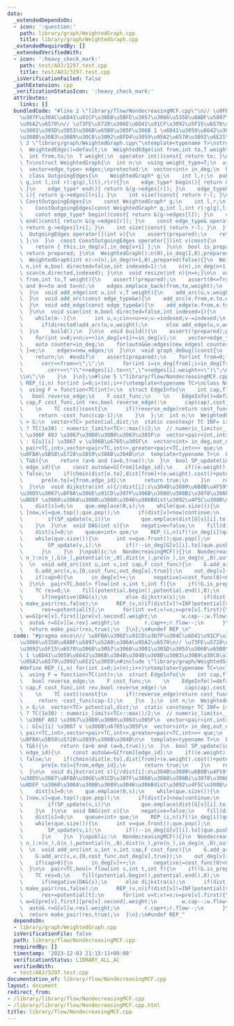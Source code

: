 ```yaml
---
data:
  _extendedDependsOn:
  - icon: ':question:'
    path: library/graph/WeightedGraph.cpp
    title: library/graph/WeightedGraph.cpp
  _extendedRequiredBy: []
  _extendedVerifiedWith:
  - icon: ':heavy_check_mark:'
    path: test/AOJ/3297.test.cpp
    title: test/AOJ/3297.test.cpp
  _isVerificationFailed: false
  _pathExtension: cpp
  _verificationStatusIcon: ':heavy_check_mark:'
  attributes:
    links: []
  bundledCode: "#line 2 \"library/flow/NondecreasingMCF.cpp\"\n// \u8FBA\u306E\u91CD\
    \u307F\u304C\u6D41\u91CF\u306B\u5BFE\u3057\u3066\u5358\u8ABF\u5897\u52A0\u306A\
    \u95A2\u6570\n// \u73FE\u5728\u306E\u6D41\u91CF\u3092\u5F15\u6570\u3068\u3057\u3066\
    \u3001\u305D\u3053\u306B\u65B0\u305F\u306B 1 \u6D41\u3059\u6642\u306B\u304B\u304B\
    \u308B\u30B3\u30B9\u30C8\u3092\u8FD4\u3059\u95A2\u6570\u3092\u6E21\u3059\n#line\
    \ 2 \"library/graph/WeightedGraph.cpp\"\ntemplate<typename T>\nstruct WeightedEdge{\n\
    \  WeightedEdge()=default;\n  WeightedEdge(int from,int to,T weight):from(from),to(to),weight(weight){}\n\
    \  int from,to;\n  T weight;\n  operator int()const{ return to; }\n};\n\ntemplate<typename\
    \ T>\nstruct WeightedGraph{\n  int n;\n  using weight_type=T;\n  using edge_type=WeightedEdge<T>;\n\
    \  vector<edge_type> edges;\nprotected:\n  vector<int> in_deg;\n  bool prepared;\n\
    \  class OutgoingEdges{\n    WeightedGraph* g;\n    int l,r;\n  public:\n    OutgoingEdges(WeightedGraph*\
    \ g,int l,int r):g(g),l(l),r(r){}\n    edge_type* begin(){ return &(g->edges[l]);\
    \ }\n    edge_type* end(){ return &(g->edges[r]); }\n    edge_type& operator[](int\
    \ i){ return g->edges[l+i]; }\n    int size()const{ return r-l; }\n  };\n  class\
    \ ConstOutgoingEdges{\n    const WeightedGraph* g;\n    int l,r;\n  public:\n\
    \    ConstOutgoingEdges(const WeightedGraph* g,int l,int r):g(g),l(l),r(r){}\n\
    \    const edge_type* begin()const{ return &(g->edges[l]); }\n    const edge_type*\
    \ end()const{ return &(g->edges[r]); }\n    const edge_type& operator[](int i)const{\
    \ return g->edges[l+i]; }\n    int size()const{ return r-l; }\n  };\npublic:\n\
    \  OutgoingEdges operator[](int v){\n    assert(prepared);\n    return { this,in_deg[v],in_deg[v+1]\
    \ };\n  }\n  const ConstOutgoingEdges operator[](int v)const{\n    assert(prepared);\n\
    \    return { this,in_deg[v],in_deg[v+1] };\n  }\n\n  bool is_prepared()const{\
    \ return prepared; }\n\n  WeightedGraph():n(0),in_deg(1,0),prepared(false){}\n\
    \  WeightedGraph(int n):n(n),in_deg(n+1,0),prepared(false){}\n  WeightedGraph(int\
    \ n,int m,bool directed=false,int indexed=1):\n    n(n),in_deg(n+1,0),prepared(false){\
    \ scan(m,directed,indexed); }\n\n  void resize(int n){n=n;}\n\n  void add_arc(int\
    \ from,int to,T weight){\n    assert(!prepared);\n    assert(0<=from and from<n\
    \ and 0<=to and to<n);\n    edges.emplace_back(from,to,weight);\n    in_deg[from+1]++;\n\
    \  }\n  void add_edge(int u,int v,T weight){\n    add_arc(u,v,weight);\n    add_arc(v,u,weight);\n\
    \  }\n  void add_arc(const edge_type&e){\n    add_arc(e.from,e.to,e.weight);\n\
    \  }\n  void add_edge(const edge_type&e){\n    add_edge(e.from,e.to,e.weight);\n\
    \  }\n\n  void scan(int m,bool directed=false,int indexed=1){\n    edges.reserve(directed?m:2*m);\n\
    \    while(m--){\n      int u,v;cin>>u>>v;u-=indexed;v-=indexed;\n      T weight;cin>>weight;\n\
    \      if(directed)add_arc(u,v,weight);\n      else add_edge(u,v,weight);\n  \
    \  }\n    build();\n  }\n\n  void build(){\n    assert(!prepared);prepared=true;\n\
    \    for(int v=0;v<n;v++)in_deg[v+1]+=in_deg[v];\n    vector<edge_type> new_edges(in_deg.back());\n\
    \    auto counter=in_deg;\n    for(auto&&e:edges)new_edges[ counter[e.from]++\
    \ ]=e;\n    edges=new_edges;\n  }\n\n  void graph_debug()const{\n  #ifndef __DEBUG\n\
    \    return;\n  #endif\n    assert(prepared);\n    for(int from=0;from<n;from++){\n\
    \      cerr<<from<<\";\";\n      for(int i=in_deg[from];i<in_deg[from+1];i++)\n\
    \        cerr<<\"(\"<<edges[i].to<<\",\"<<edges[i].weight<<\")\";\n      cerr<<\"\
    \\n\";\n    }\n  }\n};\n#line 5 \"library/flow/NondecreasingMCF.cpp\"\n#define\
    \ REP_(i,n) for(int i=0;i<(n);i++)\ntemplate<typename TC>\nclass NondecreasingMCF{\n\
    \  using F = function<TC(int)>;\n  struct EdgeInfo{\n    int cap,flow,rev;\n \
    \   bool reverse_edge;\n    F cost_func;\n    \n    EdgeInfo()=default;\n    EdgeInfo(int\
    \ cap,F cost_func,int rev,bool reverse_edge):\n      cap(cap),cost_func(cost_func),rev(rev),reverse_edge(reverse_edge),flow(0){}\n\
    \    \n    TC cost()const{\n      if(!reverse_edge)return cost_func(flow);\n \
    \     return -cost_func(cap-1);\n    }\n  };\n  int n;\n  WeightedGraph< EdgeInfo\
    \ > G;\n  vector<TC> potential,dist;\n  static constexpr TC INF= is_same_v<TC,__int128>\
    \ ? TC(1e30) : numeric_limits<TC>::max()/2;\n  // numeric_limits<__int128 >::max()\
    \ \u306F AOJ \u3067\u30D0\u30B0\u3063\u305F\n  vector<pair<int,int>> pre; // pre[v]=[u,i]\
    \ : G[u][i] \u3067 v \u306B\u6765\u305F\n  vector<int> in_deg,out_deg;\n  priority_queue<\
    \ pair<TC,int>,vector<pair<TC,int>>,greater<pair<TC,int>>> que;\n  bool negative=false;//\u8CA0\
    \u8FBA\u5B58\u5728\u3059\u308B\u304B\n\n  template<typename T>\n  bool chmin(T&a,const\
    \ T&b){\n    return (a>b and (a=b,true));\n  }\n  bool SP_update(int from,int\
    \ edge_id){\n    const auto&e=G[from][edge_id];\n    if((e.weight).cap==0)return\
    \ false;\n    if(chmin(dist[e.to],dist[from]+(e.weight).cost()+potential[from]-potential[e.to])){\n\
    \      pre[e.to]={from,edge_id};\n      return true;\n    }\n    return false;\n\
    \  }\n\n  void dijkstra(int s){//dist[i]:s\u304B\u3089\u6B8B\u4F59\u30B0\u30E9\
    \u30D5\u3067\u8FBA\u306E\u91CD\u307F\u306B\u3088\u308Bi\u3078\u306E\u6700\u77ED\
    \u8DEF \u3068\u306A\u308B\u3088\u3046\u306Bdist\u3092\u4F5C\u308B\n    fill(dist.begin(),dist.end(),INF);\n\
    \    dist[s]=0;\n    que.emplace(0,s);\n    while(que.size()){\n      const auto\
    \ [now,v]=que.top();que.pop();\n      if(dist[v]<now)continue;\n      REP_(i,G[v].size())\n\
    \        if(SP_update(v,i))\n          que.emplace(dist[G[v][i].to],G[v][i].to);\n\
    \    }\n  }\n\n  void DAG(int s){\n    negative=false;\n    fill(dist.begin(),dist.end(),INF);\n\
    \    dist[s]=0;\n    queue<int> que;\n    REP_(i,n)if(!in_deg[i])que.push(i);\n\
    \    while(que.size()){\n      int v=que.front();que.pop();\n      REP_(i,G[v].size()){\n\
    \        SP_update(v,i);\n        if(!--in_deg[G[v][i].to])que.push(G[v][i].to);\n\
    \      }\n    }\n  }\npublic:\n  NondecreasingMCF(){}\n  NondecreasingMCF(int\
    \ n_):n(n_),G(n_),potential(n_,0),dist(n_),pre(n_),in_deg(n_,0),out_deg(n_,0),negative(false){}\n\
    \  \n  void add_arc(int u,int v,int cap,F cost_func){\n    G.add_arc(u,v,{cap,cost_func,out_deg[v],false});\n\
    \    G.add_arc(v,u,{0,cost_func,out_deg[u],true});\n    out_deg[v]++;out_deg[u]++;\n\
    \    if(cap>0){\n      in_deg[v]++;\n      negative|=cost_func(0)<0;\n    }\n\
    \  }\n\n  pair<TC,bool> flow(int s,int t,int f){\n    if(!G.is_prepared())G.build();\n\
    \    TC res=0;\n    fill(potential.begin(),potential.end(),0);\n    for(int i=0;i<f;i++){\n\
    \      if(negative)DAG(s);\n      else dijkstra(s);\n      if(dist[t]==INF)return\
    \ make_pair(res,false);\n      REP_(v,n)if(dist[v]!=INF)potential[v]+=dist[v];\n\
    \      res+=potential[t];\n      for(int v=t;v!=s;v=pre[v].first){\n        auto&\
    \ w=G[pre[v].first][pre[v].second].weight;\n        w.cap--;w.flow++;\n      \
    \  auto& r=G[v][w.rev].weight;\n        r.cap++;r.flow--;\n      }\n    }\n  \
    \  return make_pair(res,true);\n  }\n};\n#undef REP_\n"
  code: "#pragma once\n// \u8FBA\u306E\u91CD\u307F\u304C\u6D41\u91CF\u306B\u5BFE\u3057\
    \u3066\u5358\u8ABF\u5897\u52A0\u306A\u95A2\u6570\n// \u73FE\u5728\u306E\u6D41\u91CF\
    \u3092\u5F15\u6570\u3068\u3057\u3066\u3001\u305D\u3053\u306B\u65B0\u305F\u306B\
    \ 1 \u6D41\u3059\u6642\u306B\u304B\u304B\u308B\u30B3\u30B9\u30C8\u3092\u8FD4\u3059\
    \u95A2\u6570\u3092\u6E21\u3059\n#include \"library/graph/WeightedGraph.cpp\"\n\
    #define REP_(i,n) for(int i=0;i<(n);i++)\ntemplate<typename TC>\nclass NondecreasingMCF{\n\
    \  using F = function<TC(int)>;\n  struct EdgeInfo{\n    int cap,flow,rev;\n \
    \   bool reverse_edge;\n    F cost_func;\n    \n    EdgeInfo()=default;\n    EdgeInfo(int\
    \ cap,F cost_func,int rev,bool reverse_edge):\n      cap(cap),cost_func(cost_func),rev(rev),reverse_edge(reverse_edge),flow(0){}\n\
    \    \n    TC cost()const{\n      if(!reverse_edge)return cost_func(flow);\n \
    \     return -cost_func(cap-1);\n    }\n  };\n  int n;\n  WeightedGraph< EdgeInfo\
    \ > G;\n  vector<TC> potential,dist;\n  static constexpr TC INF= is_same_v<TC,__int128>\
    \ ? TC(1e30) : numeric_limits<TC>::max()/2;\n  // numeric_limits<__int128 >::max()\
    \ \u306F AOJ \u3067\u30D0\u30B0\u3063\u305F\n  vector<pair<int,int>> pre; // pre[v]=[u,i]\
    \ : G[u][i] \u3067 v \u306B\u6765\u305F\n  vector<int> in_deg,out_deg;\n  priority_queue<\
    \ pair<TC,int>,vector<pair<TC,int>>,greater<pair<TC,int>>> que;\n  bool negative=false;//\u8CA0\
    \u8FBA\u5B58\u5728\u3059\u308B\u304B\n\n  template<typename T>\n  bool chmin(T&a,const\
    \ T&b){\n    return (a>b and (a=b,true));\n  }\n  bool SP_update(int from,int\
    \ edge_id){\n    const auto&e=G[from][edge_id];\n    if((e.weight).cap==0)return\
    \ false;\n    if(chmin(dist[e.to],dist[from]+(e.weight).cost()+potential[from]-potential[e.to])){\n\
    \      pre[e.to]={from,edge_id};\n      return true;\n    }\n    return false;\n\
    \  }\n\n  void dijkstra(int s){//dist[i]:s\u304B\u3089\u6B8B\u4F59\u30B0\u30E9\
    \u30D5\u3067\u8FBA\u306E\u91CD\u307F\u306B\u3088\u308Bi\u3078\u306E\u6700\u77ED\
    \u8DEF \u3068\u306A\u308B\u3088\u3046\u306Bdist\u3092\u4F5C\u308B\n    fill(dist.begin(),dist.end(),INF);\n\
    \    dist[s]=0;\n    que.emplace(0,s);\n    while(que.size()){\n      const auto\
    \ [now,v]=que.top();que.pop();\n      if(dist[v]<now)continue;\n      REP_(i,G[v].size())\n\
    \        if(SP_update(v,i))\n          que.emplace(dist[G[v][i].to],G[v][i].to);\n\
    \    }\n  }\n\n  void DAG(int s){\n    negative=false;\n    fill(dist.begin(),dist.end(),INF);\n\
    \    dist[s]=0;\n    queue<int> que;\n    REP_(i,n)if(!in_deg[i])que.push(i);\n\
    \    while(que.size()){\n      int v=que.front();que.pop();\n      REP_(i,G[v].size()){\n\
    \        SP_update(v,i);\n        if(!--in_deg[G[v][i].to])que.push(G[v][i].to);\n\
    \      }\n    }\n  }\npublic:\n  NondecreasingMCF(){}\n  NondecreasingMCF(int\
    \ n_):n(n_),G(n_),potential(n_,0),dist(n_),pre(n_),in_deg(n_,0),out_deg(n_,0),negative(false){}\n\
    \  \n  void add_arc(int u,int v,int cap,F cost_func){\n    G.add_arc(u,v,{cap,cost_func,out_deg[v],false});\n\
    \    G.add_arc(v,u,{0,cost_func,out_deg[u],true});\n    out_deg[v]++;out_deg[u]++;\n\
    \    if(cap>0){\n      in_deg[v]++;\n      negative|=cost_func(0)<0;\n    }\n\
    \  }\n\n  pair<TC,bool> flow(int s,int t,int f){\n    if(!G.is_prepared())G.build();\n\
    \    TC res=0;\n    fill(potential.begin(),potential.end(),0);\n    for(int i=0;i<f;i++){\n\
    \      if(negative)DAG(s);\n      else dijkstra(s);\n      if(dist[t]==INF)return\
    \ make_pair(res,false);\n      REP_(v,n)if(dist[v]!=INF)potential[v]+=dist[v];\n\
    \      res+=potential[t];\n      for(int v=t;v!=s;v=pre[v].first){\n        auto&\
    \ w=G[pre[v].first][pre[v].second].weight;\n        w.cap--;w.flow++;\n      \
    \  auto& r=G[v][w.rev].weight;\n        r.cap++;r.flow--;\n      }\n    }\n  \
    \  return make_pair(res,true);\n  }\n};\n#undef REP_"
  dependsOn:
  - library/graph/WeightedGraph.cpp
  isVerificationFile: false
  path: library/flow/NondecreasingMCF.cpp
  requiredBy: []
  timestamp: '2023-12-03 21:15:11+09:00'
  verificationStatus: LIBRARY_ALL_AC
  verifiedWith:
  - test/AOJ/3297.test.cpp
documentation_of: library/flow/NondecreasingMCF.cpp
layout: document
redirect_from:
- /library/library/flow/NondecreasingMCF.cpp
- /library/library/flow/NondecreasingMCF.cpp.html
title: library/flow/NondecreasingMCF.cpp
---
```


